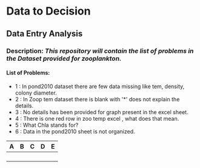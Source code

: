 # Data to Decision

## Data Entry Analysis

### Description: _This repository will contain the list of problems in the Dataset provided for zooplankton._
#### List of Problems:
* 1 : In pond2010 dataset there are few data missing like tem, density, colony diameter.
* 2 : In Zoop tem dataset there is blank with '*' does not explain the details.
* 3 : No details has been provided for graph present in the excel sheet.
* 4 : There is one red row in zoo temp excel , what does that mean.
* 5 : What Chla stands for?
* 6 : Data in the pond2010 sheet is not organized.


|A   	|  B 	|   C	|   D	|  E 	|
|---	|:---	|---	|---	|---:	|
|   	|   	|   	|   	|   	|
|   	|   	|   	|   	|   	|
|   	|   	|   	|   	|   	|
|   	|   	|   	|   	|   	|

